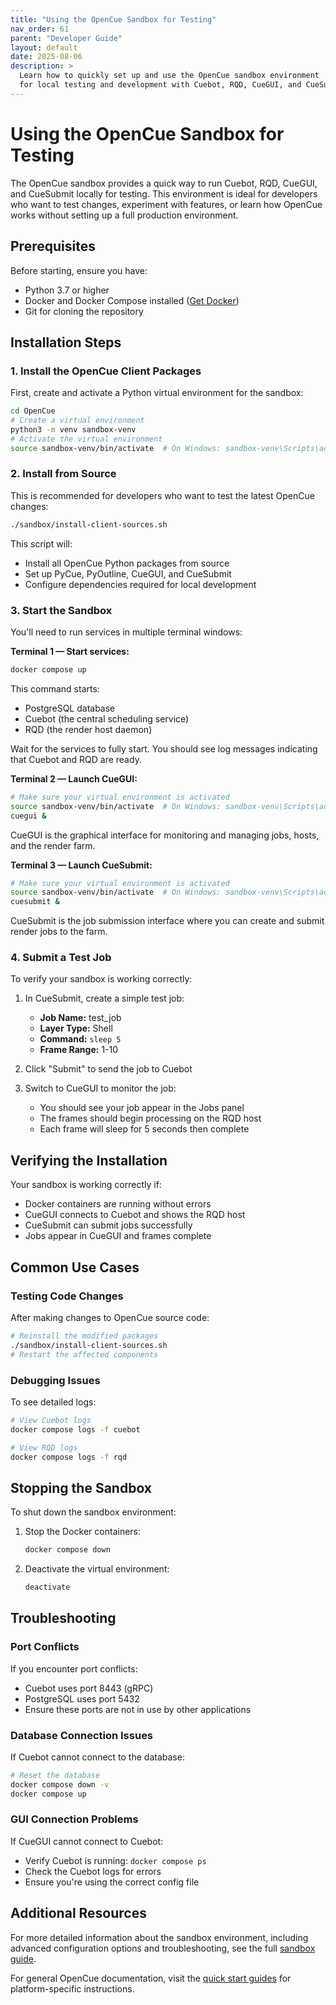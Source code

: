 ```yaml
---
title: "Using the OpenCue Sandbox for Testing"
nav_order: 61
parent: "Developer Guide"
layout: default
date: 2025-08-06
description: >
  Learn how to quickly set up and use the OpenCue sandbox environment
  for local testing and development with Cuebot, RQD, CueGUI, and CueSubmit.
---
```


# Using the OpenCue Sandbox for Testing

The OpenCue sandbox provides a quick way to run Cuebot, RQD, CueGUI, and CueSubmit locally for testing. This environment is ideal for developers who want to test changes, experiment with features, or learn how OpenCue works without setting up a full production environment.

## Prerequisites

Before starting, ensure you have:
- Python 3.7 or higher
- Docker and Docker Compose installed ([Get Docker](https://docs.docker.com/get-docker/))
- Git for cloning the repository

## Installation Steps

### 1. Install the OpenCue Client Packages

First, create and activate a Python virtual environment for the sandbox:

```bash
cd OpenCue
# Create a virtual environment
python3 -m venv sandbox-venv
# Activate the virtual environment
source sandbox-venv/bin/activate  # On Windows: sandbox-venv\Scripts\activate
```

### 2. Install from Source

This is recommended for developers who want to test the latest OpenCue changes:

```bash
./sandbox/install-client-sources.sh
```

This script will:
- Install all OpenCue Python packages from source
- Set up PyCue, PyOutline, CueGUI, and CueSubmit
- Configure dependencies required for local development

### 3. Start the Sandbox

You'll need to run services in multiple terminal windows:

**Terminal 1 — Start services:**

```bash
docker compose up
```

This command starts:
- PostgreSQL database
- Cuebot (the central scheduling service)
- RQD (the render host daemon)

Wait for the services to fully start. You should see log messages indicating that Cuebot and RQD are ready.

**Terminal 2 — Launch CueGUI:**

```bash
# Make sure your virtual environment is activated
source sandbox-venv/bin/activate  # On Windows: sandbox-venv\Scripts\activate
cuegui &
```

CueGUI is the graphical interface for monitoring and managing jobs, hosts, and the render farm.

**Terminal 3 — Launch CueSubmit:**

```bash
# Make sure your virtual environment is activated
source sandbox-venv/bin/activate  # On Windows: sandbox-venv\Scripts\activate
cuesubmit &
```

CueSubmit is the job submission interface where you can create and submit render jobs to the farm.

### 4. Submit a Test Job

To verify your sandbox is working correctly:

1. In CueSubmit, create a simple test job:
   - **Job Name:** test_job
   - **Layer Type:** Shell
   - **Command:** `sleep 5`
   - **Frame Range:** 1-10

2. Click "Submit" to send the job to Cuebot

3. Switch to CueGUI to monitor the job:
   - You should see your job appear in the Jobs panel
   - The frames should begin processing on the RQD host
   - Each frame will sleep for 5 seconds then complete

## Verifying the Installation

Your sandbox is working correctly if:
- Docker containers are running without errors
- CueGUI connects to Cuebot and shows the RQD host
- CueSubmit can submit jobs successfully
- Jobs appear in CueGUI and frames complete

## Common Use Cases

### Testing Code Changes

After making changes to OpenCue source code:

```bash
# Reinstall the modified packages
./sandbox/install-client-sources.sh
# Restart the affected components
```

### Debugging Issues

To see detailed logs:

```bash
# View Cuebot logs
docker compose logs -f cuebot

# View RQD logs
docker compose logs -f rqd
```

## Stopping the Sandbox

To shut down the sandbox environment:

1. Stop the Docker containers:
   ```bash
   docker compose down
   ```

2. Deactivate the virtual environment:
   ```bash
   deactivate
   ```

## Troubleshooting

### Port Conflicts

If you encounter port conflicts:
- Cuebot uses port 8443 (gRPC)
- PostgreSQL uses port 5432
- Ensure these ports are not in use by other applications

### Database Connection Issues

If Cuebot cannot connect to the database:
```bash
# Reset the database
docker compose down -v
docker compose up
```

### GUI Connection Problems

If CueGUI cannot connect to Cuebot:
- Verify Cuebot is running: `docker compose ps`
- Check the Cuebot logs for errors
- Ensure you're using the correct config file

## Additional Resources

For more detailed information about the sandbox environment, including advanced configuration options and troubleshooting, see the full [sandbox guide](https://github.com/AcademySoftwareFoundation/OpenCue/blob/master/sandbox/README.md).

For general OpenCue documentation, visit the [quick start guides](/OpenCue/docs/quick-starts/) for platform-specific instructions.